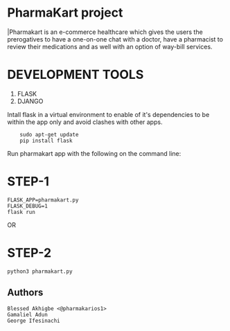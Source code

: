 # PharmaKart project
|Pharmakart is an e-commerce healthcare which gives the users the prerogatives to have a one-on-one chat with a doctor, have a pharmacist to review their medications and as well with an option of way-bill services.
# DEVELOPMENT TOOLS

1. FLASK
2. DJANGO


Intall flask in a virtual environment to enable of it's dependencies to be within the app only and avoid clashes with other apps.

        sudo apt-get update
        pip install flask

Run pharmakart app with the following on the command line:


#   STEP-1
    FLASK_APP=pharmakart.py
    FLASK_DEBUG=1
    flask run

OR


#   STEP-2
    python3 pharmakart.py
















##	 Authors
    Blessed Akhigbe <@pharmakarios1>
    Gamaliel Adun
    George Ifesinachi
